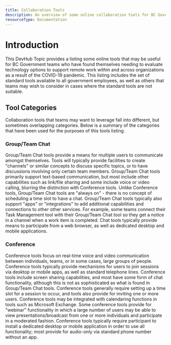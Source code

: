 ```yaml
---
title: Collaboration Tools
description: An overview of some online collaboration tools for BC Government teams working remotely and collaborating within and across organizations.
resourceType: Documentation
---
```


# Introduction

This DevHub Topic provides a listing some online tools that may be useful for BC Government teams who have found themselves needing to evaluate technology options to support remote work within and across organizations as a result of the COVID-19 pandemic.  This listing includes the set of standard tools available to all government employees, as well as others that teams may wish to consider in cases where the standard tools are not suitable.

##  Tool Categories

Collaboration tools that teams may want to leverage fall into different, but sometimes overlapping categories.  Below is a summary of the categories that have been used for the purposes of this tools listing.

###  Group/Team Chat
Group/Team Chat tools provide a means for multiple users to communicate amongst themselves. Tools will typically provide facilities to create "channels" or similar concepts to discuss specific topics, or to have discussions involving only certain team members.  Group/Team Chat tools primarily support text-based communication, but most include other capabilities such as link/file sharing and some include voice or video calling, blurring the distinction with Conference tools.  Unlike Conference tools, Group/Team Chat tools are "always on" - there is no concept of scheduling a time slot to have a chat. Group/Team Chat tools typically also support "apps" or "integrations" to add additional capabilities and connections to other other services.  For example, some teams connect their Task Management tool with their Group/Team Chat tool so they get a notice in a channel when a work item is completed.  Chat tools typically provide means to participate from a web browser, as well as dedicated desktop and mobile applications. 

### Conference
Conference tools focus on real-time voice and video communication between individuals, teams, or in some cases, large groups of people.  Conference tools typically provide mechanisms for users to join sessions via desktop or mobile apps, as well as standard telephone lines.  Conference tools include screen sharing capabilities, and most have some form of chat functionality, although this is not as sophisticated as what is found in Group/Team Chat tools.  Conference tools generally require setting up a time slot for a session to occur, and tools also provide for inviting one or more users.  Conference tools may be integrated with calendaring functions in tools such as Microsoft Exchange.  Some conference tools provide for "webinar" functionality in which a large number of users may be able to view presentations/broadcast from one or more individuals and participate in a moderated fashion. Conference tools typically require participant to install a dedicated desktop or mobile application in order to use all functionality; most provide for audio-only via standard phone number without an app.

               

